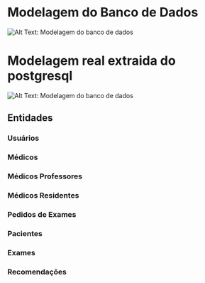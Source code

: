 # Modelagem do Banco de Dados

![Alt Text: Modelagem do banco de dados](https://i.imgur.com/ij3xcF3.jpg)


# Modelagem real extraida do postgresql
![Alt Text: Modelagem do banco de dados](https://i.imgur.com/wOApnZK.jpg)
## Entidades

### Usuários
### Médicos
### Médicos Professores
### Médicos Residentes
### Pedidos de Exames
### Pacientes
### Exames
### Recomendações
